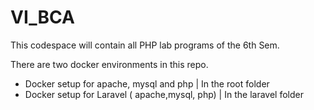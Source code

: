 # VI_BCA

This codespace will contain all PHP lab programs of the 6th Sem.

There are two docker environments in this repo.
- Docker setup for apache, mysql and php | In the root folder
- Docker setup for Laravel ( apache,mysql, php)  | In the laravel folder
  

  
